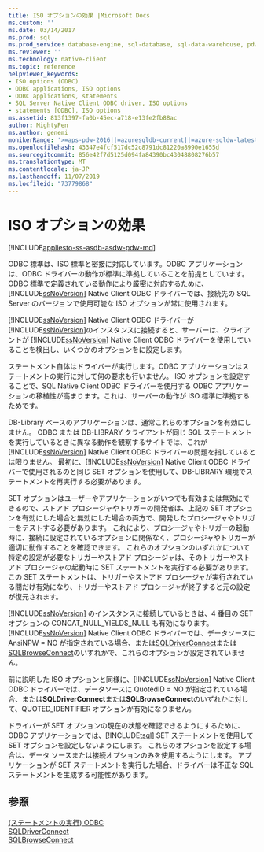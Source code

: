 ```yaml
---
title: ISO オプションの効果 |Microsoft Docs
ms.custom: ''
ms.date: 03/14/2017
ms.prod: sql
ms.prod_service: database-engine, sql-database, sql-data-warehouse, pdw
ms.reviewer: ''
ms.technology: native-client
ms.topic: reference
helpviewer_keywords:
- ISO options (ODBC)
- ODBC applications, ISO options
- ODBC applications, statements
- SQL Server Native Client ODBC driver, ISO options
- statements [ODBC], ISO options
ms.assetid: 813f1397-fa0b-45ec-a718-e13fe2fb88ac
author: MightyPen
ms.author: genemi
monikerRange: '>=aps-pdw-2016||=azuresqldb-current||=azure-sqldw-latest||>=sql-server-2016||=sqlallproducts-allversions||>=sql-server-linux-2017||=azuresqldb-mi-current'
ms.openlocfilehash: 43347e4fcf517dc52c8791dc81220a8990e1655d
ms.sourcegitcommit: 856e42f7d5125d094fa84390bc43048808276b57
ms.translationtype: MT
ms.contentlocale: ja-JP
ms.lasthandoff: 11/07/2019
ms.locfileid: "73779868"
---
```

# <a name="effects-of-iso-options"></a>ISO オプションの効果
[!INCLUDE[appliesto-ss-asdb-asdw-pdw-md](../../../includes/appliesto-ss-asdb-asdw-pdw-md.md)]

  ODBC 標準は、ISO 標準と密接に対応しています。ODBC アプリケーションは、ODBC ドライバーの動作が標準に準拠していることを前提としています。 ODBC 標準で定義されている動作により厳密に対応するために、[!INCLUDE[ssNoVersion](../../../includes/ssnoversion-md.md)] Native Client ODBC ドライバーでは、接続先の SQL Server のバージョンで使用可能な ISO オプションが常に使用されます。  
  
 [!INCLUDE[ssNoVersion](../../../includes/ssnoversion-md.md)] Native Client ODBC ドライバーが [!INCLUDE[ssNoVersion](../../../includes/ssnoversion-md.md)]のインスタンスに接続すると、サーバーは、クライアントが [!INCLUDE[ssNoVersion](../../../includes/ssnoversion-md.md)] Native Client ODBC ドライバーを使用していることを検出し、いくつかのオプションをに設定します。  
  
 ステートメント自体はドライバーが実行します。ODBC アプリケーションはステートメントの実行に対して何の要求も行いません。 ISO オプションを設定することで、SQL Native Client ODBC ドライバーを使用する ODBC アプリケーションの移植性が高まります。これは、サーバーの動作が ISO 標準に準拠するためです。  
  
 DB-Library ベースのアプリケーションは、通常これらのオプションを有効にしません。 ODBC または DB-LIBRARY クライアントが同じ SQL ステートメントを実行しているときに異なる動作を観察するサイトでは、これが [!INCLUDE[ssNoVersion](../../../includes/ssnoversion-md.md)] Native Client ODBC ドライバーの問題を指しているとは限りません。 最初に、[!INCLUDE[ssNoVersion](../../../includes/ssnoversion-md.md)] Native Client ODBC ドライバーで使用されるのと同じ SET オプションを使用して、DB-LIBRARY 環境でステートメントを再実行する必要があります。  
  
 SET オプションはユーザーやアプリケーションがいつでも有効または無効にできるので、ストアド プロシージャやトリガーの開発者は、上記の SET オプションを有効にした場合と無効にした場合の両方で、開発したプロシージャやトリガーをテストする必要があります。 これにより、プロシージャやトリガーの起動時に、接続に設定されているオプションに関係なく、プロシージャやトリガーが適切に動作することを確認できます。 これらのオプションのいずれかについて特定の設定が必要なトリガーやストアド プロシージャは、そのトリガーやストアド プロシージャの起動時に SET ステートメントを実行する必要があります。 この SET ステートメントは、トリガーやストアド プロシージャが実行されている間だけ有効になり、トリガーやストアド プロシージャが終了すると元の設定が復元されます。  
  
 [!INCLUDE[ssNoVersion](../../../includes/ssnoversion-md.md)] のインスタンスに接続しているときは、4 番目の SET オプションの CONCAT_NULL_YIELDS_NULL も有効になります。 [!INCLUDE[ssNoVersion](../../../includes/ssnoversion-md.md)] Native Client ODBC ドライバーでは、データソースに AnsiNPW = NO が指定されている場合、または[SQLDriverConnect](../../../relational-databases/native-client-odbc-api/sqldriverconnect.md)または[SQLBrowseConnect](../../../relational-databases/native-client-odbc-api/sqlbrowseconnect.md)のいずれかで、これらのオプションが設定されていません。  
  
 前に説明した ISO オプションと同様に、[!INCLUDE[ssNoVersion](../../../includes/ssnoversion-md.md)] Native Client ODBC ドライバーでは、データソースに QuotedID = NO が指定されている場合、または**SQLDriverConnect**または**SQLBrowseConnect**のいずれかに対して、QUOTED_IDENTIFIER オプションが有効になりません。  
  
 ドライバーが SET オプションの現在の状態を確認できるようにするために、ODBC アプリケーションでは、[!INCLUDE[tsql](../../../includes/tsql-md.md)] SET ステートメントを使用して SET オプションを設定しないようにします。 これらのオプションを設定する場合は、データ ソースまたは接続オプションのみを使用するようにします。 アプリケーションが SET ステートメントを実行した場合、ドライバーは不正な SQL ステートメントを生成する可能性があります。  
  
## <a name="see-also"></a>参照  
 [ &#40;ステートメントの実行&#41; ODBC](../../../relational-databases/native-client-odbc-queries/executing-statements/executing-statements-odbc.md)   
 [SQLDriverConnect](../../../relational-databases/native-client-odbc-api/sqldriverconnect.md)   
 [SQLBrowseConnect](../../../relational-databases/native-client-odbc-api/sqlbrowseconnect.md)  
  
  
